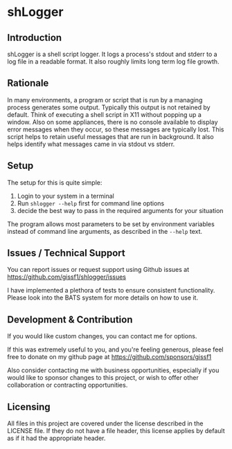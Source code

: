# shLogger

## Introduction

shLogger is a shell script logger.  It logs a process's stdout and stderr to a log file in a readable format.  It also roughly limits long term log file growth.

## Rationale

In many environments, a program or script that is run by a managing process generates some output.  Typically this output is not retained by default.  Think of executing a shell script in X11 without popping up a window.  Also on some appliances, there is no console available to display error messages when they occur, so these messages are typically lost.  This script helps to retain useful messages that are run in background.  It also helps identify what messages came in via stdout vs stderr.

## Setup

The setup for this is quite simple:

1. Login to your system in a terminal
2. Run `shlogger --help` first for command line options
3. decide the best way to pass in the required arguments for your situation

The program allows most parameters to be set by environment variables instead of command line arguments, as described in the `--help` text.

## Issues / Technical Support

You can report issues or request support using Github issues at https://github.com/gissf1/shlogger/issues

I have implemented a plethora of tests to ensure consistent functionality.  Please look into the BATS system for more details on how to use it.

## Development & Contribution

If you would like custom changes, you can contact me for options.

If this was extremely useful to you, and you're feeling generous, please feel free to donate on my github page at https://github.com/sponsors/gissf1

Also consider contacting me with business opportunities, especially if you would like to sponsor changes to this project, or wish to offer other collaboration or contracting opportunities.

## Licensing

All files in this project are covered under the license described in the LICENSE file.  If they do not have a file header, this license applies by default as if it had the appropriate header.
